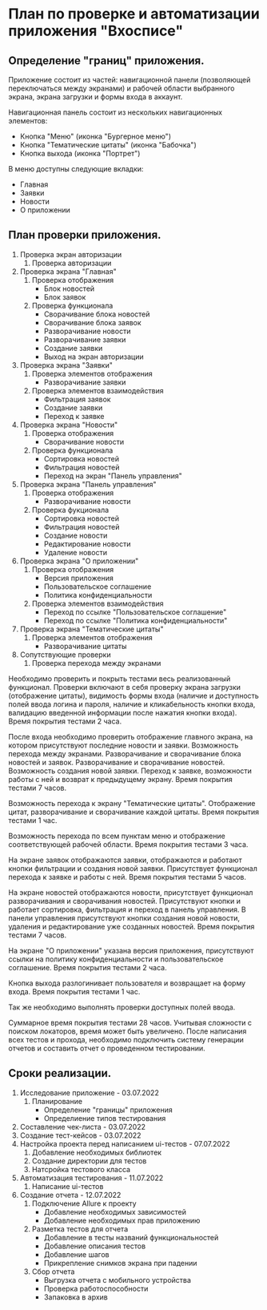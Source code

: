 # План по проверке и автоматизации приложения "Вхосписе"

## Определение "границ" приложения.

Приложение состоит из частей: навигационной панели (позволяющей переключаться между экранами) и рабочей области выбранного экрана, экрана загрузки и формы входа в аккаунт.

Навигационная панель состоит из нескольких навигационных элементов:

- Кнопка "Меню" (иконка "Бургерное меню")
- Кнопка "Тематические цитаты" (иконка "Бабочка")
- Кнопка выхода (иконка "Портрет")

В меню доступны следующие вкладки:

- Главная
- Заявки
- Новости
- О приложении

## План проверки приложения.

1. Проверка экран авторизации
    1. Проверка авторизации
2. Проверка экрана "Главная"
    1. Проверка отображения
        - Блок новостей
        - Блок заявок
    2. Проверка функционала
        - Сворачивание блока новостей
        - Сворачивание блока заявок
        - Разворачивание новости
        - Разворачивание заявки
        - Создание заявки
        - Выход на экран авторизации
3. Проверка экрана "Заявки"
    1. Проверка элементов отображения
        - Разворачивание заявки
    2. Проверка элементов взаимодействия
        - Фильтрация заявок
        - Создание заявки
        - Переход к заявке
4. Проверка экрана "Новости"
    1. Проверка отображения
        - Сворачивание новости
    2. Проверка функционала
        - Сортировка новостей
        - Фильтрация новостей
        - Переход на экран "Панель управления"
5. Проверка экрана "Панель управления"
    1. Проверка отображения
        - Разворачивание новости
    2. Проверка фукционала
        - Сортировка новостей
        - Фильтрация новостей
        - Создание новости
        - Редактирование новости
        - Удаление новости
6. Проверка экрана "О приложении"
    1. Проверка отображения
        - Версия приложения
        - Пользовательское соглашение
        - Политика конфиденциальности
    2. Проверка элементов взаимодействия
        - Переход по ссылке "Пользовательское соглашение"
        - Переход по ссылке "Политика конфиденциальности"
7. Проверка экрана "Тематические цитаты"
    1. Проверка элементов отображения
        - Разворачивание цитаты
8. Сопутствующие проверки
    1. Проверка перехода между экранами

Необходимо проверить и покрыть тестами весь реализованный функционал.
Проверки включают в себя проверку экрана загрузки (отображение цитаты), видимость формы входа (наличие и доступность полей ввода логина и пароля, наличие и кликабельность кнопки входа, валидацию введенной информации после нажатия кнопки входа).
Время покрытия тестами 2 часа.

После входа необходимо проверить отображение главного экрана, на котором присутствуют последние новости и заявки. Возможность перехода между экранами. Разворачивание и сворачивание блока новостей и заявок. Разворачивание и сворачивание новостей. Возможность создания новой заявки. Переход к заявке, возможности работы с ней и возврат к предыдущему экрану. 
Время покрытия тестами 7 часов.

Возможность перехода к экрану "Тематические цитаты". Отображение цитат, разворачивание и сворачивание каждой цитаты.
Время покрытия тестами 1 час.

Возможность перехода по всем пунктам меню и отображение соответствующей рабочей области.
Время покрытия тестами 3 часа.

На экране заявок отображаются заявки, отображаются и работают кнопки фильтрации и создания новой заявки. Присутствует функционал перехода к заявке и работы с ней.
Время покрытия тестами 5 часов.

На экране новостей отображаются новости, присутствует функционал разворачивания и сворачивания новостей. Присутствуют кнопки и работает сортировка, фильтрация и переход в панель управления. В панели управления присутствуют кнопки создания новой новости, удаления и редактирование уже созданных новостей.
Время покрытия тестами 7 часов.

На экране "О приложении" указана версия приложения, присутствуют ссылки на политику конфиденциальности и пользовательское соглашение.
Время покрытия тестами 2 часа.

Кнопка выхода разлогинивает пользователя и возвращает на форму входа.
Время покрытия тестами 1 час.

Так же необходимо выполнять проверки доступных полей ввода.

Суммарное время покрытия тестами 28 часов. Учитывая сложности с поиском локаторов, время может быть увеличено. После написания всех тестов и прохода, необходимо подключить систему генерации отчетов и составить отчет о проведенном тестировании.

## Сроки реализации.

1. Исследование приложение - 03.07.2022
    1. Планирование
        - Определение "границы" приложения
        - Определиение типов тестирования
2. Составление чек-листа - 03.07.2022
3. Создание тест-кейсов - 03.07.2022
4. Настройка проекта перед написанием ui-тестов - 07.07.2022
    1. Добавление необходимых библиотек
    2. Создание директории для тестов
    3. Натсройка тестового класса
4. Автоматизация тестирования - 11.07.2022
    1. Написание ui-тестов
5. Создание отчета - 12.07.2022
    1. Подключение Allure к проекту
        - Добавление необходимых зависимостей
        - Добавление необходимых прав приложению
    2. Разметка тестов для отчета
        - Добавление в тесты названий функциональностей
        - Добавление описания тестов
        - Добавление шагов
        - Прикрепление снимков экрана при падении
    3. Сбор отчета
        - Выгрузка отчета с мобильного устройства
        - Проверка работоспособности
        - Запаковка в архив
